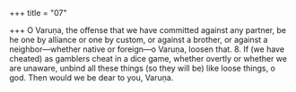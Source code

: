 +++
title = "07"

+++
O Varuṇa, the offense that we have committed against any partner, be he  one by alliance or one by custom, or against a brother,
or against a neighbor—whether native or foreign—o Varuṇa,
loosen that. 8. If (we have cheated) as gamblers cheat in a dice game, whether overtly or  whether we are unaware,
unbind all these things (so they will be) like loose things, o god. Then  would we be dear to you, Varuṇa.